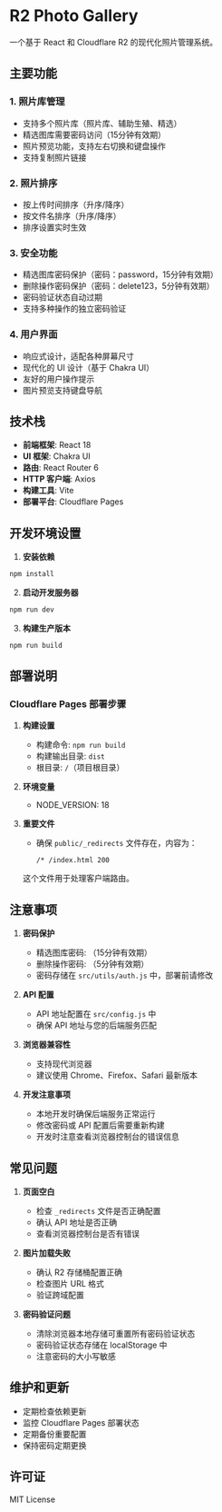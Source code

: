 # R2 Photo Gallery

一个基于 React 和 Cloudflare R2 的现代化照片管理系统。

## 主要功能

### 1. 照片库管理

- 支持多个照片库（照片库、辅助生殖、精选）
- 精选图库需要密码访问（15分钟有效期）
- 照片预览功能，支持左右切换和键盘操作
- 支持复制照片链接

### 2. 照片排序

- 按上传时间排序（升序/降序）
- 按文件名排序（升序/降序）
- 排序设置实时生效

### 3. 安全功能

- 精选图库密码保护（密码：password，15分钟有效期）
- 删除操作密码保护（密码：delete123，5分钟有效期）
- 密码验证状态自动过期
- 支持多种操作的独立密码验证

### 4. 用户界面

- 响应式设计，适配各种屏幕尺寸
- 现代化的 UI 设计（基于 Chakra UI）
- 友好的用户操作提示
- 图片预览支持键盘导航

## 技术栈

- **前端框架**: React 18
- **UI 框架**: Chakra UI
- **路由**: React Router 6
- **HTTP 客户端**: Axios
- **构建工具**: Vite
- **部署平台**: Cloudflare Pages

## 开发环境设置

1. **安装依赖**

```bash
npm install
```

2. **启动开发服务器**

```bash
npm run dev
```

3. **构建生产版本**

```bash
npm run build
```

## 部署说明

### Cloudflare Pages 部署步骤

1. **构建设置**

   - 构建命令: `npm run build`
   - 构建输出目录: `dist`
   - 根目录: `/`（项目根目录）
2. **环境变量**

   - NODE_VERSION: 18
3. **重要文件**

   - 确保 `public/_redirects` 文件存在，内容为：
     ```
     /* /index.html 200
     ```

   这个文件用于处理客户端路由。

## 注意事项

1. **密码保护**

   - 精选图库密码: （15分钟有效期）
   - 删除操作密码: （5分钟有效期）
   - 密码存储在 `src/utils/auth.js` 中，部署前请修改
2. **API 配置**

   - API 地址配置在 `src/config.js` 中
   - 确保 API 地址与您的后端服务匹配
3. **浏览器兼容性**

   - 支持现代浏览器
   - 建议使用 Chrome、Firefox、Safari 最新版本
4. **开发注意事项**

   - 本地开发时确保后端服务正常运行
   - 修改密码或 API 配置后需要重新构建
   - 开发时注意查看浏览器控制台的错误信息

## 常见问题

1. **页面空白**

   - 检查 `_redirects` 文件是否正确配置
   - 确认 API 地址是否正确
   - 查看浏览器控制台是否有错误
2. **图片加载失败**

   - 确认 R2 存储桶配置正确
   - 检查图片 URL 格式
   - 验证跨域配置
3. **密码验证问题**

   - 清除浏览器本地存储可重置所有密码验证状态
   - 密码验证状态存储在 localStorage 中
   - 注意密码的大小写敏感

## 维护和更新

- 定期检查依赖更新
- 监控 Cloudflare Pages 部署状态
- 定期备份重要配置
- 保持密码定期更换

## 许可证

MIT License
